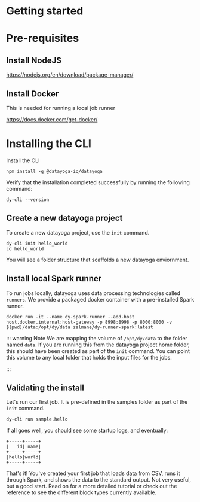 # Getting started

# Pre-requisites

## Install NodeJS

https://nodejs.org/en/download/package-manager/

## Install Docker

This is needed for running a local job runner

https://docs.docker.com/get-docker/

# Installing the CLI

Install the CLI

```
npm install -g @datayoga-io/datayoga
```

Verify that the installation completed successfully by running the following command:

```
dy-cli --version
```

## Create a new datayoga project

To create a new datayoga project, use the `init` command.

```
dy-cli init hello_world
cd hello_world
```

You will see a folder structure that scaffolds a new datayoga enviornment.

## Install local Spark runner

To run jobs locally, datayoga uses data processing technologies called `runners`. We provide a packaged docker container with a pre-installed Spark runner.

```
docker run -it --name dy-spark-runner --add-host host.docker.internal:host-gateway -p 8998:8998 -p 8000:8000 -v $(pwd)/data:/opt/dy/data zalmane/dy-runner-spark:latest
```

::: warning Note
We are mapping the volume of `/opt/dy/data` to the folder named `data`. If you are running this from the datayoga project home folder, this should have been created as part of the `init` command. You can point this volume to any local folder that holds the input files for the jobs.

:::

## Validating the install

Let's run our first job. It is pre-defined in the samples folder as part of the `init` command.

```
dy-cli run sample.hello
```

If all goes well, you should see some startup logs, and eventually:

```
+-----+-----+
|   id| name|
+-----+-----+
|hello|world|
+-----+-----+
```

That's it! You've created your first job that loads data from CSV, runs it through Spark, and shows the data to the standard output. Not very useful, but a good start. Read on for a more detailed tutorial or check out the reference to see the different block types currently available.
